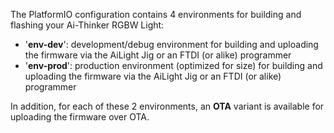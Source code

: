 The PlatformIO configuration contains 4 environments for building and flashing your Ai-Thinker RGBW Light:

- '**env-dev**': development/debug environment for building and uploading the firmware via the AiLight Jig or an FTDI (or alike) programmer
- '**env-prod**': production environment (optimized for size) for building and uploading the firmware via the AiLight Jig or an FTDI (or alike) programmer

In addition, for each of these 2 environments, an **OTA** variant is available for uploading the firmware over OTA.
